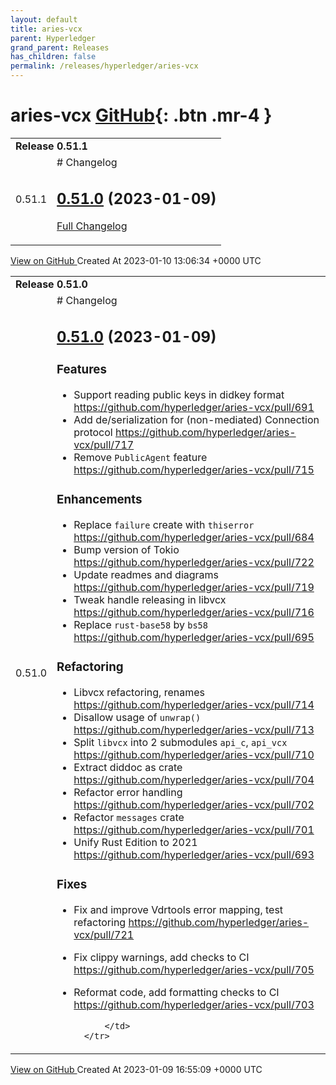 ```yaml
---
layout: default
title: aries-vcx
parent: Hyperledger
grand_parent: Releases
has_children: false
permalink: /releases/hyperledger/aries-vcx
---
```


# aries-vcx <span class="fs-3 right-align">[GitHub](https://github.com/hyperledger/aries-vcx){: .btn .mr-4 }</span>


<div>
    <table>
        <tr>
            <td colspan="2">
                <b>
                    Release 0.51.1
                </b>
            </td>
        </tr>
        <tr>
            <td>
                <span class="chip">
                    0.51.1
                </span>
            </td>
            <td>
                # Changelog

## [0.51.0](https://github.com/hyperledger/aries-vcx/tree/0.51.0) (2023-01-09)

[Full Changelog](https://github.com/hyperledger/aries-vcx/compare/0.50.0...0.51.0)
            </td>
        </tr>
    </table>
    <a href="https://github.com/hyperledger/aries-vcx/releases/tag/0.51.1" class=".btn">
        View on GitHub
    </a>
    <span class="right-align">
        Created At 2023-01-10 13:06:34 +0000 UTC
    </span>
</div>

<div>
    <table>
        <tr>
            <td colspan="2">
                <b>
                    Release 0.51.0
                </b>
            </td>
        </tr>
        <tr>
            <td>
                <span class="chip">
                    0.51.0
                </span>
            </td>
            <td>
                # Changelog

## [0.51.0](https://github.com/hyperledger/aries-vcx/tree/0.51.0) (2023-01-09)

### Features
- Support reading public keys in didkey format https://github.com/hyperledger/aries-vcx/pull/691
- Add de/serialization for (non-mediated) Connection protocol https://github.com/hyperledger/aries-vcx/pull/717
- Remove `PublicAgent` feature https://github.com/hyperledger/aries-vcx/pull/715

### Enhancements
- Replace `failure` create with `thiserror` https://github.com/hyperledger/aries-vcx/pull/684
- Bump version of Tokio https://github.com/hyperledger/aries-vcx/pull/722
- Update readmes and diagrams https://github.com/hyperledger/aries-vcx/pull/719
- Tweak handle releasing in libvcx https://github.com/hyperledger/aries-vcx/pull/716
- Replace `rust-base58` by `bs58` https://github.com/hyperledger/aries-vcx/pull/695

### Refactoring
- Libvcx refactoring, renames https://github.com/hyperledger/aries-vcx/pull/714
- Disallow usage of `unwrap()` https://github.com/hyperledger/aries-vcx/pull/713
- Split `libvcx` into 2 submodules `api_c`, `api_vcx` https://github.com/hyperledger/aries-vcx/pull/710
- Extract diddoc as crate https://github.com/hyperledger/aries-vcx/pull/704
- Refactor error handling https://github.com/hyperledger/aries-vcx/pull/702
- Refactor `messages` crate https://github.com/hyperledger/aries-vcx/pull/701
- Unify Rust Edition to 2021 https://github.com/hyperledger/aries-vcx/pull/693

### Fixes
- Fix and improve Vdrtools error mapping, test refactoring https://github.com/hyperledger/aries-vcx/pull/721
- Fix clippy warnings, add checks to CI https://github.com/hyperledger/aries-vcx/pull/705
- Reformat code, add formatting checks to CI https://github.com/hyperledger/aries-vcx/pull/703




















            </td>
        </tr>
    </table>
    <a href="https://github.com/hyperledger/aries-vcx/releases/tag/0.51.0" class=".btn">
        View on GitHub
    </a>
    <span class="right-align">
        Created At 2023-01-09 16:55:09 +0000 UTC
    </span>
</div>

